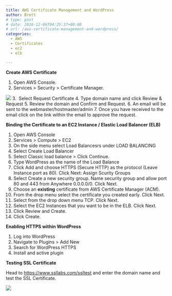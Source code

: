 ```yaml
---
title: AWS Certificate Management and WordPress
author: Brett
# type: post
# date: 2016-12-06T04:25:37+00:00
# url: /aws-certificate-management-and-wordpress/
categories:
  - AWS
  - Certificates
  - ec2
  - elb

---
```

**Create AWS Certificate**

  1. Open AWS Console.
  2. Services > Security > Certificate Manager.
  <img src="/images/CertManager.jpg"> 
  3.  Select Request Certificate
  4. Type domain name and click Review & Request
  5. Review the domain and Confirm and Request.
  6. An email will be sent to the webmaster/hostmaster/admin
  7. Once you have received to the email click on the link within the email to approve the request.

**Binding the Certificate to an EC2 Instance / Elastic Load Balancer (ELB)**

  1. Open AWS Console
  2. Services > Compute > EC2
  3. On the side menu select Load Balancesrs under LOAD BALANCING
  4. Select Create Load Balancer
  5. Select Classic load balance > Click Continue.
  6. Type WordPress as the name of the Load Balance
  7. Click Add and choose HTTPS (Secure HTTP) as the protocol (Leave Instance port as 80). Click Next: Assign Scurity Groups
  8. Select Create a new security group. Name security group and allow port 80 and 443 from Anywhere 0.0.0.0/0. Click Next.
  9. Choose an **existing** certificate from AWS Certificate Manager (ACM).
 10. From the drop menu select the certificate you created early. Click Next.
 11. Select from the drop down menu TCP. Click Next.
 12. Select the EC2 Instances that you want to be in the ELB. Click Next.
 13. Click Review and Create.
 14. Click Create.

**Enabling HTTPS within WordPress**

  1. Log into WordPress
  2. Navigate to Plugins > Add New
  3. Search for WordPress HTTPS
  4. Install and active plugin

**Testing SSL Certificate**

Head to <https://www.ssllabs.com/ssltest> and enter the domain name and test the SSL Certificate.

<img src="/images/CertScore.jpg"> 
